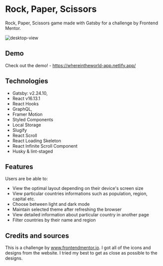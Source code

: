 # Rock, Paper, Scissors

Rock, Paper, Scissors game made with Gatsby for a challenge by Frontend Mentor.

![desktop-view](https://user-images.githubusercontent.com/55945204/88342211-486da380-cd3f-11ea-9ad4-e1cd10894acd.png)

## Demo

Check out the demo! - https://whereintheworld-app.netlify.app/

## Technologies

- Gatsby: v2.24.10,
- React v16.13.1
- React Hooks
- GraphQL,
- Framer Motion
- Styled Components
- Local Storage
- Slugify
- React Scroll
- React Loading Skeleton
- React Infinite Scroll Component
- Husky & lint-staged

## Features

Users are be able to:

- View the optimal layout depending on their device's screen size
- View particular countries informations such as population, region, capital etc.
- Choose between light and dark mode
- Maintain selected theme after refreshing the browser
- View detailed information about particular country in another page
- Filter countries by their name and region

## Credits and sources

This is a challenge by www.frontendmentor.io. I got all of the icons and designs from the website. I tried my best to get as close as possible to the designs.
